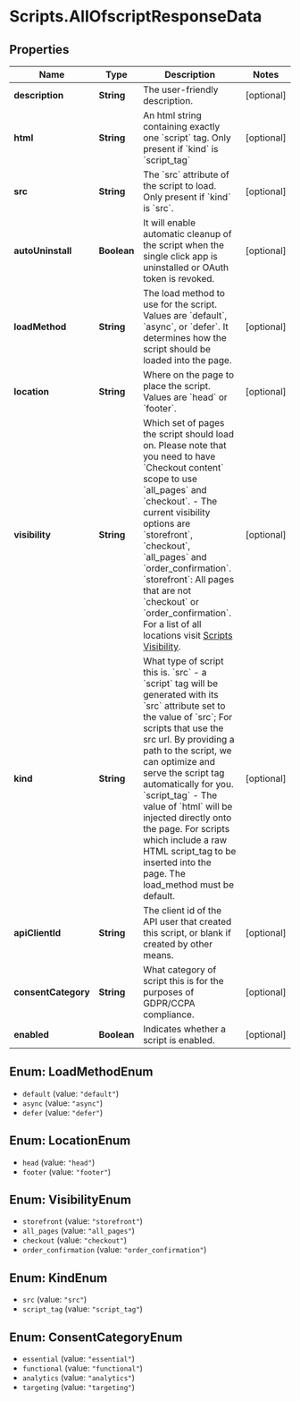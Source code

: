 # Scripts.AllOfscriptResponseData

## Properties
Name | Type | Description | Notes
------------ | ------------- | ------------- | -------------
**description** | **String** | The user-friendly description. | [optional] 
**html** | **String** | An html string containing exactly one &#x60;script&#x60; tag. Only present if &#x60;kind&#x60; is &#x60;script_tag&#x60; | [optional] 
**src** | **String** | The &#x60;src&#x60; attribute of the script to load. Only present if &#x60;kind&#x60; is &#x60;src&#x60;. | [optional] 
**autoUninstall** | **Boolean** | It will enable automatic cleanup of the script when the single click app is uninstalled or OAuth token is revoked. | [optional] 
**loadMethod** | **String** | The load method to use for the script. Values are &#x60;default&#x60;, &#x60;async&#x60;, or &#x60;defer&#x60;. It determines how the script should be loaded into the page. | [optional] 
**location** | **String** | Where on the page to place the script. Values are &#x60;head&#x60; or &#x60;footer&#x60;. | [optional] 
**visibility** | **String** | Which set of pages the script should load on.   Please note that you need to have &#x60;Checkout content&#x60; scope to use &#x60;all_pages&#x60; and &#x60;checkout&#x60;.  - The current visibility options are &#x60;storefront&#x60;, &#x60;checkout&#x60;, &#x60;all_pages&#x60; and &#x60;order_confirmation&#x60;.       &#x60;storefront&#x60;: All pages that are not &#x60;checkout&#x60; or &#x60;order_confirmation&#x60;.     For a list of all locations visit [Scripts Visibility](https://developer.bigcommerce.com/api-docs/storefront/scripts-overview#scripts_scripts-visibility). | [optional] 
**kind** | **String** | What type of script this is.  &#x60;src&#x60; - a &#x60;script&#x60; tag will be generated with its &#x60;src&#x60; attribute set to the value of &#x60;src&#x60;; For scripts that use the src url. By providing a path to the script, we can optimize and serve the script tag automatically for you.  &#x60;script_tag&#x60; - The value of &#x60;html&#x60; will be injected directly onto the page. For scripts which include a raw HTML script_tag to be inserted into the page. The load_method must be default. | [optional] 
**apiClientId** | **String** | The client id of the API user that created this script, or blank if created by other means. | [optional] 
**consentCategory** | **String** | What category of script this is for the purposes of GDPR/CCPA compliance. | [optional] 
**enabled** | **Boolean** | Indicates whether a script is enabled. | [optional] 

<a name="LoadMethodEnum"></a>
## Enum: LoadMethodEnum

* `default` (value: `"default"`)
* `async` (value: `"async"`)
* `defer` (value: `"defer"`)


<a name="LocationEnum"></a>
## Enum: LocationEnum

* `head` (value: `"head"`)
* `footer` (value: `"footer"`)


<a name="VisibilityEnum"></a>
## Enum: VisibilityEnum

* `storefront` (value: `"storefront"`)
* `all_pages` (value: `"all_pages"`)
* `checkout` (value: `"checkout"`)
* `order_confirmation` (value: `"order_confirmation"`)


<a name="KindEnum"></a>
## Enum: KindEnum

* `src` (value: `"src"`)
* `script_tag` (value: `"script_tag"`)


<a name="ConsentCategoryEnum"></a>
## Enum: ConsentCategoryEnum

* `essential` (value: `"essential"`)
* `functional` (value: `"functional"`)
* `analytics` (value: `"analytics"`)
* `targeting` (value: `"targeting"`)

